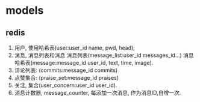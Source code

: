 # models

## redis
1. 用户, 使用哈希表(user:user_id name, pwd, head);
2. 消息, 消息列表和消息
    消息列表(message_list:user_id messages_id...)
    消息哈希表(message:message_id user_id, text, time, image).  
3. 评论列表: (commits:message_id commits)
4. 点赞集合: (praise_set:message_id praises)
5. 关注, 集合(user_concern:user_id user_id).  
6. 消息计数器, message_counter, 每添加一次消息, 作为消息ID,自增一次.  